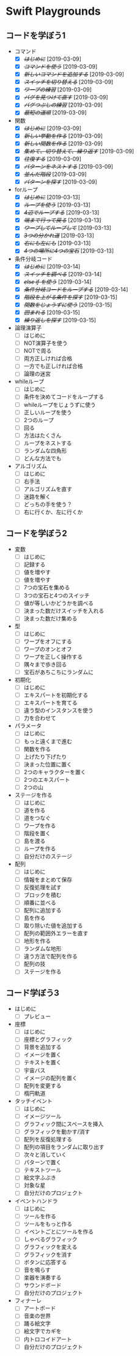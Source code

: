 # Swift Playgrounds
## コードを学ぼう1
- コマンド
    * [X] ~~*はじめに*~~ [2019-03-09]
    * [X] ~~*コマンドを使う*~~ [2019-03-09]
    * [X] ~~*新しいコマンドを追加する*~~ [2019-03-09]
    * [X] ~~*スイッチを切り替える*~~ [2019-03-09]
    * [X] ~~*ワープの練習*~~ [2019-03-09]
    * [X] ~~*バグを見つけて直す*~~ [2019-03-09]
    * [X] ~~*バグつぶしの練習*~~ [2019-03-09]
    * [X] ~~*最短の道順*~~ [2019-03-09]
- 関数
    * [X] ~~*はじめに*~~ [2019-03-09]
    * [X] ~~*新しい挙動を作る*~~ [2019-03-09]
    * [X] ~~*新しい関数を作る*~~ [2019-03-09]
    * [X] ~~*集めて、切り替えて、繰り返す*~~ [2019-03-09]
    * [X] ~~*往復する*~~ [2019-03-09]
    * [X] ~~*パターンをネストする*~~ [2019-03-09]
    * [X] ~~*並んだ階段*~~ [2019-03-09]
    * [X] ~~*パターンを探す*~~ [2019-03-09]
- forループ
    * [X] ~~*はじめに*~~ [2019-03-13]
    * [X] ~~*ループを使う*~~ [2019-03-13]
    * [X] ~~*4辺でループする*~~ [2019-03-13]
    * [X] ~~*端まで行って戻る*~~ [2019-03-13]
    * [X] ~~*ワープしてループして*~~ [2019-03-13]
    * [X] ~~*3つの分かれ道*~~ [2019-03-13]
    * [X] ~~*右にも左にも*~~ [2019-03-13]
    * [X] ~~*4つの場所に4つの宝石*~~ [2019-03-13]
- 条件分岐コード
    * [X] ~~*はじめに*~~ [2019-03-14]
    * [X] ~~*スイッチを調べる*~~ [2019-03-14]
    * [X] ~~*else if を使う*~~ [2019-03-14]
    * [X] ~~*条件分岐コードをループする*~~ [2019-03-14]
    * [X] ~~*階段を上がる条件を探す*~~ [2019-03-15]
    * [X] ~~*関数をじょうずに使う*~~ [2019-03-15]
    * [X] ~~*囲まれる*~~ [2019-03-15]
    * [X] ~~*繰り返しを探す*~~ [2019-03-15]
- 論理演算子
    * [ ] はじめに
    * [ ] NOT演算子を使う
    * [ ] NOTで周る
    * [ ] 両方正しければ合格
    * [ ] 一方でも正しければ合格
    * [ ] 論理の迷宮
- whileループ
    * [ ] はじめに
    * [ ] 条件を決めてコードをループする
    * [ ] whileループをじょうずに使う
    * [ ] 正しいループを使う
    * [ ] 2つのループ
    * [ ] 回る
    * [ ] 方法はたくさん
    * [ ] ループをネストする
    * [ ] ランダムな四角形
    * [ ] どんな方法でも
- アルゴリズム
    * [ ] はじめに
    * [ ] 右手法
    * [ ] アルゴリズムを直す
    * [ ] 迷路を解く
    * [ ] どっちの手を使う？
    * [ ] 右に行くか、左に行くか

## コードを学ぼう2
- 変数
    * [ ] はじめに
    * [ ] 記録する
    * [ ] 値を増やす
    * [ ] 値を増やす
    * [ ] 7つの宝石を集める
    * [ ] 3つの宝石と4つのスイッチ
    * [ ] 値が等しいかどうかを調べる
    * [ ] 決まった数だけスイッチを入れる
    * [ ] 決まった数だけ集める
- 型
    * [ ] はじめに
    * [ ] ワープをオフにする
    * [ ] ワープのオンとオフ
    * [ ] ワープを正しく操作する
    * [ ] 隅々まで歩き回る
    * [ ] 宝石があちこちにランダムに
- 初期化
    * [ ] はじめに
    * [ ] エキスパートを初期化する
    * [ ] エキスパートを育てる
    * [ ] 違う型のインスタンスを使う
    * [ ] 力を合わせて
- パラメータ
    * [ ] はじめに
    * [ ] もっと遠くまで進む
    * [ ] 関数を作る
    * [ ] 上げたり下げたり
    * [ ] 決まった位置に置く
    * [ ] 2つのキャラクターを置く
    * [ ] 2つのエキスパート
    * [ ] 2つの山
- ステージを作る
    * [ ] はじめに
    * [ ] 道を作る
    * [ ] 道をつなぐ
    * [ ] ワープを作る
    * [ ] 階段を置く
    * [ ] 島を渡る
    * [ ] ループを作る
    * [ ] 自分だけのステージ
- 配列
    * [ ] はじめに
    * [ ] 情報をまとめて保存
    * [ ] 反復処理を試す
    * [ ] ブロックを積む
    * [ ] 順番に並べる
    * [ ] 配列に追加する
    * [ ] 島を作る
    * [ ] 取り除いた値を追加する
    * [ ] 配列の範囲外エラーを直す
    * [ ] 地形を作る
    * [ ] ランダムな地形
    * [ ] 違う方法で配列を作る
    * [ ] 配列の技
    * [ ] ステージを作る

## コード学ぼう3

- はじめに
    * [ ] プレビュー
- 座標
    * [ ] はじめに
    * [ ] 座標とグラフィック
    * [ ] 背景を追加する
    * [ ] イメージを置く
    * [ ] テキストを置く
    * [ ] 宇宙バス
    * [ ] イメージの配列を置く
    * [ ] 配列を変更する
    * [ ] 楕円軌道
- タッチイベント
    * [ ] はじめに
    * [ ] イメージツール
    * [ ] グラフィック間にスペースを挿入
    * [ ] グラフィックを動かす/消す
    * [ ] 配列を反復処理する
    * [ ] 配列の項目をランダムに取り出す
    * [ ] 次々と消していく
    * [ ] パターンで置く
    * [ ] テキストツール
    * [ ] 絵文字ふぶき
    * [ ] 対象な星
    * [ ] 自分だけのプロジェクト
- イベントハンドラ
    * [ ] はじめに
    * [ ] ツールを作る
    * [ ] ツールをもっと作る
    * [ ] イベントごとにツールを作る
    * [ ] しゃべるグラフィック
    * [ ] グラフィックを変える
    * [ ] グラフィックを消す
    * [ ] ボタンに応答する
    * [ ] 音を鳴らす
    * [ ] 楽器を演奏する
    * [ ] サウンドボード
    * [ ] 自分だけのプロジェクト
- フィナーレ
    * [ ] アートボード
    * [ ] 音楽の世界
    * [ ] 踊る絵文字
    * [ ] 絵文字でカギを
    * [ ] 内トロコイドアート
    * [ ] 自分だけのプロジェクト

